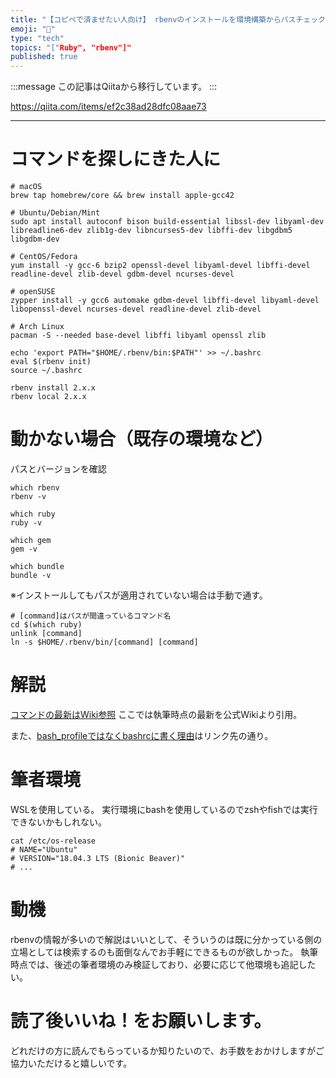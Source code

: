 ```yaml
---
title: "【コピペで済ませたい人向け】 rbenvのインストールを環境構築からパスチェックまとめ [2019版]"
emoji: "📝"
type: "tech"
topics: "["Ruby", "rbenv"]"
published: true
---
```


:::message
この記事はQiitaから移行しています。
:::

https://qiita.com/items/ef2c38ad28dfc08aae73

---


# コマンドを探しにきた人に
```
# macOS
brew tap homebrew/core && brew install apple-gcc42

# Ubuntu/Debian/Mint
sudo apt install autoconf bison build-essential libssl-dev libyaml-dev libreadline6-dev zlib1g-dev libncurses5-dev libffi-dev libgdbm5 libgdbm-dev

# CentOS/Fedora
yum install -y gcc-6 bzip2 openssl-devel libyaml-devel libffi-devel readline-devel zlib-devel gdbm-devel ncurses-devel

# openSUSE
zypper install -y gcc6 automake gdbm-devel libffi-devel libyaml-devel libopenssl-devel ncurses-devel readline-devel zlib-devel

# Arch Linux
pacman -S --needed base-devel libffi libyaml openssl zlib
```

```
echo 'export PATH="$HOME/.rbenv/bin:$PATH"' >> ~/.bashrc
eval $(rbenv init)
source ~/.bashrc

rbenv install 2.x.x
rbenv local 2.x.x
```

# 動かない場合（既存の環境など）
パスとバージョンを確認

```
which rbenv
rbenv -v

which ruby
ruby -v

which gem
gem -v

which bundle
bundle -v
```

※インストールしてもパスが適用されていない場合は手動で通す。

```
# [command]はパスが間違っているコマンド名
cd $(which ruby)
unlink [command]
ln -s $HOME/.rbenv/bin/[command] [command]
```

# 解説
[コマンドの最新はWiki参照](https://github.com/rbenv/ruby-build/wiki)
ここでは執筆時点の最新を公式Wikiより引用。

また、[bash_profileではなくbashrcに書く理由](https://qiita.com/dark-space/items/cf25001f89c41341a9fd)はリンク先の通り。

# 筆者環境
WSLを使用している。
実行環境にbashを使用しているのでzshやfishでは実行できないかもしれない。

```
cat /etc/os-release 
# NAME="Ubuntu"
# VERSION="18.04.3 LTS (Bionic Beaver)"
# ...
```

# 動機
rbenvの情報が多いので解説はいいとして、そういうのは既に分かっている側の立場としては検索するのも面倒なんでお手軽にできるものが欲しかった。
執筆時点では、後述の筆者環境のみ検証しており、必要に応じて他環境も追記したい。

# 読了後いいね！をお願いします。
どれだけの方に読んでもらっているか知りたいので、お手数をおかけしますがご協力いただけると嬉しいです。

